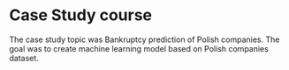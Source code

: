 # Case Study course

The case study topic was Bankruptcy prediction of Polish companies. The goal was to create machine learning model based on Polish companies dataset. 


